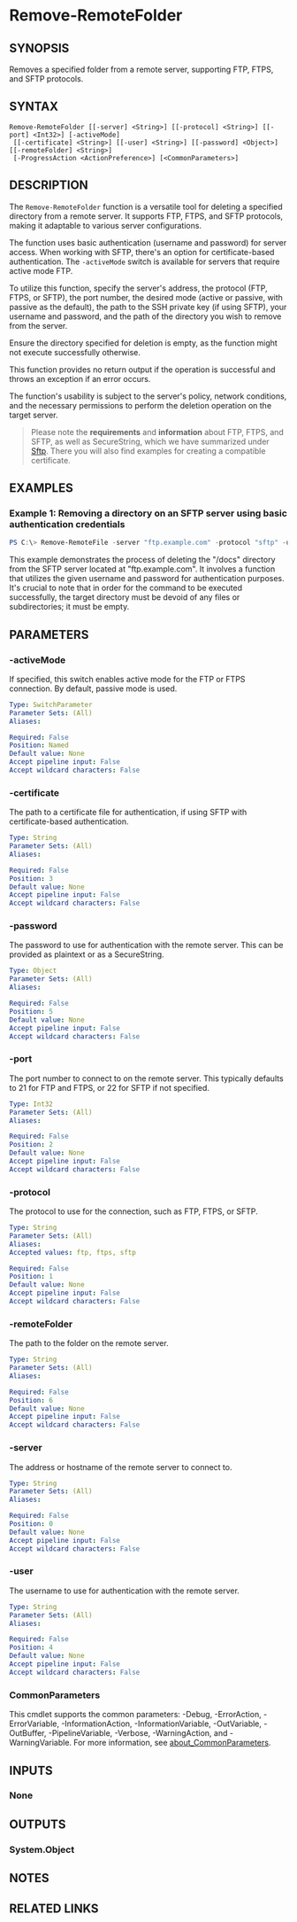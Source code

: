 ﻿---
external help file: EulandaConnect-help.xml
Module Name: EulandaConnect
online version: https://github.com/Eulanda/EulandaConnect/blob/master/docs/Remove-RemoteFolder.md
schema: 2.0.0
lastMod: 2024-03-19T06:27:25
---

# Remove-RemoteFolder

## SYNOPSIS
Removes a specified folder from a remote server, supporting FTP, FTPS, and SFTP protocols.

## SYNTAX

```
Remove-RemoteFolder [[-server] <String>] [[-protocol] <String>] [[-port] <Int32>] [-activeMode]
 [[-certificate] <String>] [[-user] <String>] [[-password] <Object>] [[-remoteFolder] <String>]
 [-ProgressAction <ActionPreference>] [<CommonParameters>]
```

## DESCRIPTION
The `Remove-RemoteFolder` function is a versatile tool for deleting a specified directory from a remote server. It supports FTP, FTPS, and SFTP protocols, making it adaptable to various server configurations.

The function uses basic authentication (username and password) for server access. When working with SFTP, there's an option for certificate-based authentication. The `-activeMode` switch is available for servers that require active mode FTP.

To utilize this function, specify the server's address, the protocol (FTP, FTPS, or SFTP), the port number, the desired mode (active or passive, with passive as the default), the path to the SSH private key (if using SFTP), your username and password, and the path of the directory you wish to remove from the server.

Ensure the directory specified for deletion is empty, as the function might not execute successfully otherwise.

This function provides no return output if the operation is successful and throws an exception if an error occurs.

The function's usability is subject to the server's policy, network conditions, and the necessary permissions to perform the deletion operation on the target server.

> Please note the **requirements** and **information** about FTP, FTPS, and SFTP, as well as SecureString, which we have summarized under [Sftp](../appendix/Sftp.md). There you will also find examples for creating a compatible certificate.

## EXAMPLES

### Example 1: Removing a directory on an SFTP server using basic authentication credentials
```powershell
PS C:\> Remove-RemoteFile -server "ftp.example.com" -protocol "sftp" -user "username" -password "password" -remoteFolder "/docs"
```

This example demonstrates the process of deleting the "/docs" directory from the SFTP server located at "ftp.example.com". It involves a function that utilizes the given username and password for authentication purposes. It's crucial to note that in order for the command to be executed successfully, the target directory must be devoid of any files or subdirectories; it must be empty.

## PARAMETERS

### -activeMode
If specified, this switch enables active mode for the FTP or FTPS connection. By default, passive mode is used.

```yaml
Type: SwitchParameter
Parameter Sets: (All)
Aliases:

Required: False
Position: Named
Default value: None
Accept pipeline input: False
Accept wildcard characters: False
```

### -certificate
The path to a certificate file for authentication, if using SFTP with certificate-based authentication.

```yaml
Type: String
Parameter Sets: (All)
Aliases:

Required: False
Position: 3
Default value: None
Accept pipeline input: False
Accept wildcard characters: False
```

### -password
The password to use for authentication with the remote server. This can be provided as plaintext or as a SecureString.

```yaml
Type: Object
Parameter Sets: (All)
Aliases:

Required: False
Position: 5
Default value: None
Accept pipeline input: False
Accept wildcard characters: False
```

### -port
The port number to connect to on the remote server. This typically defaults to 21 for FTP and FTPS, or 22 for SFTP if not specified.

```yaml
Type: Int32
Parameter Sets: (All)
Aliases:

Required: False
Position: 2
Default value: None
Accept pipeline input: False
Accept wildcard characters: False
```

### -protocol
The protocol to use for the connection, such as FTP, FTPS, or SFTP.

```yaml
Type: String
Parameter Sets: (All)
Aliases:
Accepted values: ftp, ftps, sftp

Required: False
Position: 1
Default value: None
Accept pipeline input: False
Accept wildcard characters: False
```

### -remoteFolder
The path to the folder on the remote server.

```yaml
Type: String
Parameter Sets: (All)
Aliases:

Required: False
Position: 6
Default value: None
Accept pipeline input: False
Accept wildcard characters: False
```

### -server
The address or hostname of the remote server to connect to.

```yaml
Type: String
Parameter Sets: (All)
Aliases:

Required: False
Position: 0
Default value: None
Accept pipeline input: False
Accept wildcard characters: False
```

### -user
The username to use for authentication with the remote server.

```yaml
Type: String
Parameter Sets: (All)
Aliases:

Required: False
Position: 4
Default value: None
Accept pipeline input: False
Accept wildcard characters: False
```


### CommonParameters
This cmdlet supports the common parameters: -Debug, -ErrorAction, -ErrorVariable, -InformationAction, -InformationVariable, -OutVariable, -OutBuffer, -PipelineVariable, -Verbose, -WarningAction, and -WarningVariable. For more information, see [about_CommonParameters](http://go.microsoft.com/fwlink/?LinkID=113216).

## INPUTS

### None

## OUTPUTS

### System.Object
## NOTES

## RELATED LINKS


